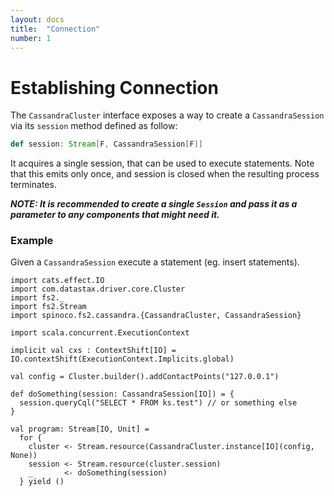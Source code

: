 ```yaml
---
layout: docs
title:  "Connection"
number: 1
---
```


# Establishing Connection

The `CassandraCluster` interface exposes a way to create a `CassandraSession` via its `session` method defined as follow:

```scala
def session: Stream[F, CassandraSession[F]]
```

It acquires a single session, that can be used to execute statements. Note that this emits only once, and session is closed when the resulting process terminates.

***NOTE: It is recommended to create a single `Session` and pass it as a parameter to any components that might need it.***

### Example

Given a `CassandraSession` execute a statement (eg. insert statements).

```tut:book:silent
import cats.effect.IO
import com.datastax.driver.core.Cluster
import fs2._
import fs2.Stream
import spinoco.fs2.cassandra.{CassandraCluster, CassandraSession}

import scala.concurrent.ExecutionContext

implicit val cxs : ContextShift[IO] = IO.contextShift(ExecutionContext.Implicits.global)

val config = Cluster.builder().addContactPoints("127.0.0.1")

def doSomething(session: CassandraSession[IO]) = {
  session.queryCql("SELECT * FROM ks.test") // or something else
}

val program: Stream[IO, Unit] =
  for {
    cluster <- Stream.resource(CassandraCluster.instance[IO](config, None))
    session <- Stream.resource(cluster.session)
    _       <- doSomething(session)
  } yield ()
```
